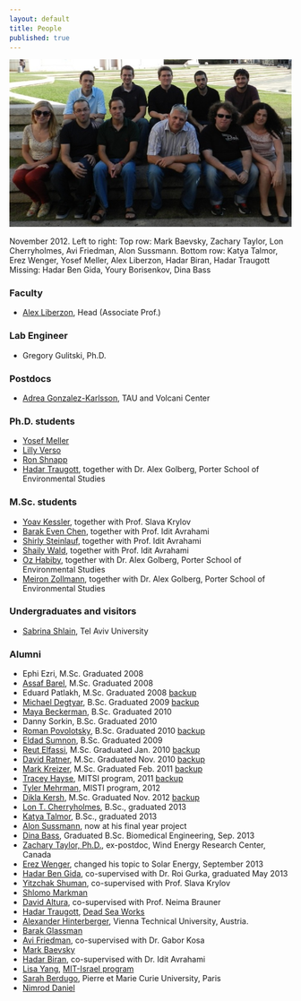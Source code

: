 ```yaml
---
layout: default
title: People
published: true
---
```


<img src = "images/group_photo_nov2012.jpg" width="600"> 

November 2012. Left to right: 
Top row: Mark Baevsky, Zachary Taylor, Lon Cherryholmes, Avi Friedman, Alon Sussmann.
Bottom row: Katya Talmor, Erez Wenger, Yosef Meller, Alex Liberzon, Hadar Biran, Hadar Traugott
Missing: Hadar Ben Gida, Youry Borisenkov, Dina Bass


### Faculty

* [Alex Liberzon](people/alex_lab.html), Head (Associate Prof.)

### Lab Engineer
* Gregory Gulitski, Ph.D.


### Postdocs
* [Adrea Gonzalez-Karlsson](people/adrea.html), TAU and Volcani Center

### Ph.D. students
* [Yosef Meller](people/yosef_meller.html)
* [Lilly Verso](people/lilly_verso.html)
* [Ron Shnapp](people/ron_shnapp.html)
* [Hadar Traugott](people/hadar_traugott.html), together with Dr. Alex Golberg, Porter School of Environmental Studies


### M.Sc. students

* [Yoav Kessler](people/yoav_kessler.html), together with Prof. Slava Krylov
* [Barak Even Chen](people/barak_even_chen.html), together with Prof. Idit Avrahami
* [Shirly Steinlauf](people/shirly_steinlauf.html), together with Prof. Idit Avrahami
* [Shaily Wald](people/shaily_wald.html), together with Prof. Idit Avrahami
* [Oz Habiby](people/oz_habiby.html), together with Dr. Alex Golberg, Porter School of Environmental Studies
* [Meiron Zollmann](people/meiron_zollmann.html), together with Dr. Alex Golberg, Porter School of Environmental Studies



### Undergraduates and visitors
* [Sabrina Shlain](people/sabrina_shlain.html), Tel Aviv University


### Alumni
* Ephi Ezri, M.Sc. Graduated 2008
* [Assaf Barel](http://il.linkedin.com/pub/assaf-barel/7/364/686), M.Sc. Graduated 2008
* Eduard Patlakh, M.Sc. Graduated 2008 [backup](people/eduard_patlakh.html)
* [Michael Degtyar](http://il.linkedin.com/in/michaeldegtyar), B.Sc. Graduated 2009 [backup](people/michael_degtyar.html)
* [Maya Beckerman](people/maya_beckerman.html), B.Sc. Graduated 2010
* Danny Sorkin, B.Sc. Graduated 2010
* [Roman Povolotsky](http://il.linkedin.com/pub/roman-povolotsky/19/442/782), B.Sc. Graduated 2010 [backup](people/roman_povolotsky.html)	
* [Eldad Sumnon](people/eldad_sumnon.html), B.Sc. Graduated 2009
* [Reut Elfassi](http://au.linkedin.com/pub/reut-elfassi/20/3b6/397), M.Sc. Graduated Jan. 2010 [backup](people/reut_elfassi.html)
* [David Ratner](http://il.linkedin.com/pub/david-ratner/4/a98/140), M.Sc. Graduated Nov. 2010 [backup](people/david_ratner.html)
* [Mark Kreizer](http://il.linkedin.com/pub/mark-kreizer/9/36/464), M.Sc. Graduated Feb. 2011 [backup](people/mark_kreizer.html)
* [Tracey Hayse](http://www.linkedin.com/in/traceyhayse), MITSI program, 2011 [backup](people/tracey.html)
* [Tyler Mehrman](http://zetapsi.mit.edu/brothers/11/), MISTI program, 2012
* [Dikla Kersh](http://il.linkedin.com/pub/dikla-kersh/14/85b/27), M.Sc. Graduated Nov. 2012 [backup](people/dikla_kersh.html)
* [Lon T. Cherryholmes](people/lon.html), B.Sc., graduated 2013
* [Katya Talmor](people/katya_talmor.html), B.Sc., graduated 2013
* [Alon Sussmann](people/alon_sussmann.html), now at his final year project
* [Dina Bass](people/dina_bass.html), Graduated B.Sc. Biomedical Engineering, Sep. 2013
* [Zachary Taylor, Ph.D.](people/zach.html), ex-postdoc, Wind Energy Research Center, Canada
* [Erez Wenger](people/erez_wenger.html), changed his topic to Solar Energy, September 2013
* [Hadar Ben Gida](people/hadar_ben_gida.html), co-supervised with Dr. Roi Gurka, graduated May 2013
* [Yitzchak Shuman](people/yitzchak_shuman.html), co-supervised with Prof. Slava Krylov
* [Shlomo Markman](people/shlomo_markman.html)
* [David Altura](people/david_altura.html), co-supervised with Prof. Neima Brauner
* [Hadar Traugott](people/hadar_traugott.html), [Dead Sea Works](http://en.wikipedia.org/wiki/Dead_Sea_Works) 
* [Alexander Hinterberger](people/alexander_hinterberger.html), Vienna Technical University, Austria. 
* [Barak Glassman](people/barak_glassman.html)
* [Avi Friedman](people/avi_friedman.html), co-supervised with Dr. Gabor Kosa
* [Mark Baevsky](people/mark_baevsky.html)
* [Hadar Biran](people/hadar_biran.html), co-supervised with Dr. Idit Avrahami
* [Lisa Yang](people/lisa_yang.html), [MIT-Israel program](http://misti.mit.edu/mit-israel)
* [Sarah Berdugo](people/sarah_berdugo.html), Pierre et Marie Curie University, Paris
* [Nimrod Daniel](people/nimrod_daniel.html)




